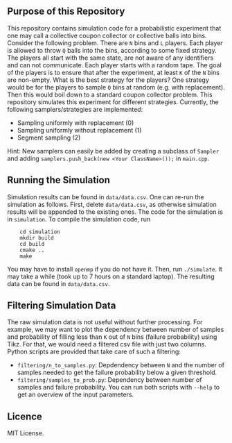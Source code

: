 ## Purpose of this Repository
This repository contains simulation code for a probabilistic experiment that one may call a collective coupon collector or collective balls into bins.
Consider the following problem.
There are `N` bins and `L` players.
Each player is allowed to throw `Q` balls into the bins, according to some fixed strategy.
The players all start with the same state, are not aware of any identifiers and can not communicate.
Each player starts with a random tape.
The goal of the players is to ensure that after the experiment, at least `K` of the `N` bins are non-empty.
What is the best strategy for the players?
One strategy would be for the players to sample `Q` bins at random (e.g. with replacement).
Then this would boil down to a standard coupon collector problem.
This repository simulates this experiment for different strategies.
Currently, the following samplers/strategies are implemented: 
* Sampling uniformly with replacement (0)
* Sampling uniformly without replacement (1)
* Segment sampling (2)

Hint: New samplers can easily be added by creating a subclass of `Sampler` and adding `samplers.push_back(new <Your ClassName>());` in `main.cpp`.


## Running the Simulation
Simulation results can be found in `data/data.csv`.
One can re-run the simulation as follows.
First, delete `data/data.csv`, as otherwise simulation results will be appended to the existing ones.
The code for the simulation is in `simulation`.
To compile the simulation code, run 
```
    cd simulation
    mkdir build
    cd build
    cmake ..
    make
```
You may have to install `openmp` if you do not have it.
Then, run `./simulate`. It may take a while (took up to 7 hours on a standard laptop).
The resulting data can be found in `data/data.csv`.


## Filtering Simulation Data

The raw simulation data is not useful without further processing.
For example, we may want to plot the dependency between number of samples and probability of filling less than `K` out of `N` bins (failure probability) using Tikz. 
For that, we would need a filtered csv file with just two columns.
Python scripts are provided that take care of such a filtering:
* `filtering/n_to_samples.py`: Depdendency between `N` and the number of samples needed to get the failure probability below a given threshold.
* `filtering/samples_to_prob.py`: Dependency between number of samples and failure probability.
You can run both scripts with `--help` to get an overview of the input parameters.

## Licence
MIT License.